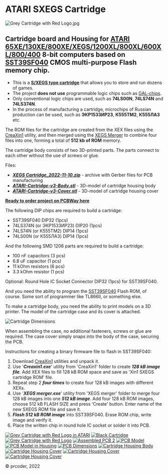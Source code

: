 # ATARI SXEGS Cartridge

![Grey Cartridge with Red Logo.jpg](photos/Grey%20Cartridge%20with%20Red%20Logo.jpg)

## Cartridge board and Housing for [ATARI 65XE/130XE/800XE/XEGS/1200XL/800XL/600XL/800/400](https://en.wikipedia.org/wiki/Atari_8-bit_family) 8-bit computers based on [SST39SF040](https://www.microchip.com/en-us/product/SST39SF040) CMOS multi-purpose **Flash memory** chip.

- This is a **[S/XEGS type cartridge](https://forums.atariage.com/topic/276194-switchable-xe-game-cartridges-swxegs-andor-sxegs/)** that allows you to store and run dozens of games.
- The project **does not use** programmable logic chips such as [GAL-chips](https://en.wikipedia.org/wiki/Generic_array_logic).
- Only conventional logic chips are used, such as **74LS00N**, **74LS74N** and **74LS374N**.
- In the process of manufacturing a cartridge, microchips of Russian production can be used, such as **ЭКР1533ИР23**, **К555ТМ2**, **К555ЛА3** etc.

The ROM files for the cartridge are created from the XEX files using the [CreaXin1](http://chomikuj.pl/ccwrc/users/XEGS/x_angel_ccwrc_atari_custom_cart,6059920787.7z(archive)) utility,
and then merged using the [XEGS Merger](http://chomikuj.pl/ccwrc/users/XEGS/x_angel_ccwrc_atari_custom_cart,6059920787.7z(archive)) to combine four files into one, forming a total of **512 kb of ROM** memory.

The cartridge body consists of two 3D-printed parts. The parts connect to each other without the use of screws or glue.

Files:
- ***[XEGS Cartridge_2022-11-10.zip](XEGS%20Cartridge_2022-11-10.zip)*** - archive with Gerber files for PCB manufacturing
- ***[ATARI-Cartridge-v3-Body.stl](ATARI-Cartridge-v3-Body.stl)*** - 3D-model of cartridge housing body
- ***[ATARI-Cartridge-v3-Cover.stl](ATARI-Cartridge-v3-Cover.stl)*** - 3D-model of cartridge housing cover

**[Ready to order project on PCBWay here](https://www.pcbway.com/project/shareproject/ATARI_8bit_SXEGS_Cartridge_Shrinked_Version_2022_11_10_3705ed31.html)**

The following DIP chips are required to build a cartridge:
- SST39SF040 DIP32 (1pcs)
- 74LS374N (or ЭКР1533ИР23) DIP20 (1pcs)
- 74LS74N (or К555ТМ2) DIP14 (1pcs)
- 74LS00N (or К555ЛА3) DIP14 (1pcs)

And the following SMD 1206 parts are required to build a cartridge:
- 100 nF capacitors (3 pcs)
- 6.8 uF capacitor (1 pcs)
- 11 kOhm resistors (6 pcs)
- 3.3 kOhm resistor (1 pcs)

Optional: Round Hole IC Socket Connector DIP32 (1pcs) for SST39SF040.

And you need the ability to program the [SST39SF040](https://www.microchip.com/en-us/product/SST39SF040) Flash ROM, of course. Some sort of programmer like TL866II, or something else.

To make a cartridge body, you need the ability to print models on a 3D printer. The model of the cartridge case and its cover is attached.

![Cartridge Dimensions](photos/Cartridge%20Dimensions.png)

When assembling the case, no additional fasteners, screws or glue are required. The case cover simply snaps into the body of the case, securing the PCB.

Instructions for creating a binary firmware file to flash in SST39SF040:
1. Download [CreaXin1](http://chomikuj.pl/ccwrc/users/XEGS/x_angel_ccwrc_atari_custom_cart,6059920787.7z(archive)) utilities and unpack it.
2. Use '***Creaxin1.exe***' utility from 'CreaXin1' folder to create ***128 kB image file***. Add XEX files to fill 128 kB ROM space and save as 'Xin1 SXEGS cartridge ROM' file.
3. Repeat step 2 ***four times*** to create four 128 kB images with different XEXs.
4. Use '***XEGS merger.exe***' utility from 'XEGS merger' folder to merge four 128 kB images into one ***512 kB image***. Add four 128 kB ROM images, choose 512 kB FLASH SIZE and press 'Create' button.
   Enter name of the new SXEGS ROM file and save it.
5. ***Flash 512 kB ROM image*** into SST39SF040. Erase ROM chip, write image and verify it.
6. Place the written chip in round hole IC socket or solder it into PCB.

[![Grey Cartridge with Red Logo in ATARI](photos/small/Grey%20Cartridge%20with%20Red%20Logo%20in%20ATARI.jpg)](photos/Grey%20Cartridge%20with%20Red%20Logo%20in%20ATARI.jpg)
[![Black Cartridge](photos/small/Black%20Cartridge.jpg)](photos/Black%20Cartridge.jpg)
[![Grey Cartridge with Red Logo](photos/small/Grey%20Cartridge%20with%20Red%20Logo.jpg)](photos/Grey%20Cartridge%20with%20Red%20Logo.jpg)
[![Assembled PCB 2](photos/small/Assembled%20PCB%202.jpg)](photos/Assembled%20PCB%202.jpg)
[![PCB Model](photos/small/PCB%20Model.png)](photos/PCB%20Model.png)
[![PCB Model in Housing](photos/small/PCB%20Model%20in%20Housing.png)](photos/PCB%20Model%20in%20Housing.png)
[![PCB Dimensions](photos/small/PCB%20Dimensions.png)](photos/PCB%20Dimensions.png)
[![Cartridge Housing Body](photos/small/Cartridge%20Housing%20Body.png)](ATARI-Cartridge-v3-Body.stl)
[![Cartridge Housing Cover](photos/small/Cartridge%20Housing%20Cover.png)](ATARI-Cartridge-v3-Cover.stl)
[![Cartridge Housing Cover](photos/small/Cartridge%20PCB.png)](ATARI-Cartridge-v3-PCB.stl)
[![Cartridge Housing Cover](photos/small/Games%20Sample.png)](photos/Games%20Sample.png)

© prcoder, 2022
